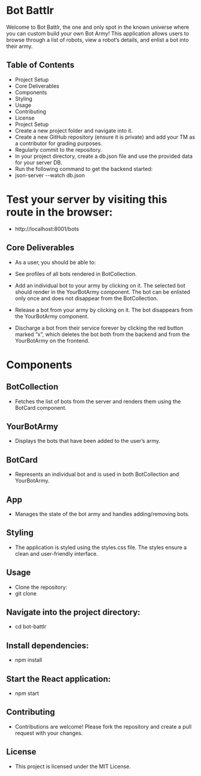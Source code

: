 
# Bot Battlr
Welcome to Bot Battlr, the one and only spot in the known universe where you can custom build your own Bot Army! This application allows users to browse through a list of robots, view a robot’s details, and enlist a bot into their army.

## Table of Contents
* Project Setup
* Core Deliverables
* Components
* Styling
* Usage
* Contributing
* License
* Project Setup
* Create a new project folder and navigate into it.
* Create a new GitHub repository (ensure it is private) and add your TM as a contributor for grading purposes.
* Regularly commit to the repository.
* In your project directory, create a db.json file and use the provided data for your server DB.
* Run the following command to get the backend started:
* json-server --watch db.json

# Test your server by visiting this route in the browser:
* http://localhost:8001/bots

## Core Deliverables
* As a user, you should be able to:

* See profiles of all bots rendered in BotCollection.
* Add an individual bot to your army by clicking on it. The selected bot should render in the YourBotArmy component. The bot can be enlisted only once and does not disappear from the BotCollection.
* Release a bot from your army by clicking on it. The bot disappears from the YourBotArmy component.
* Discharge a bot from their service forever by clicking the red button marked “x”, which deletes the bot both from the backend and from the YourBotArmy on the frontend.
# Components
## BotCollection
* Fetches the list of bots from the server and renders them using the BotCard component.

## YourBotArmy
* Displays the bots that have been added to the user’s army.

## BotCard
* Represents an individual bot and is used in both BotCollection and YourBotArmy.

## App
* Manages the state of the bot army and handles adding/removing bots.

## Styling
* The application is styled using the styles.css file. The styles ensure a clean and user-friendly interface.

## Usage
* Clone the repository:
* git clone <repository-url>

## Navigate into the project directory:
* cd bot-battlr

## Install dependencies:
* npm install

## Start the React application:
* npm start

## Contributing
* Contributions are welcome! Please fork the repository and create a pull request with your changes.

## License
* This project is licensed under the MIT License.

